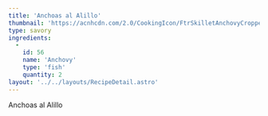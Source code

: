 ```yaml
---
title: 'Anchoas al Alillo'
thumbnail: 'https://acnhcdn.com/2.0/CookingIcon/FtrSkilletAnchovyCropped.png'
type: savory
ingredients:
  -
    id: 56
    name: 'Anchovy'
    type: 'fish'
    quantity: 2
layout: '../../layouts/RecipeDetail.astro'
---
```


Anchoas al Alillo
